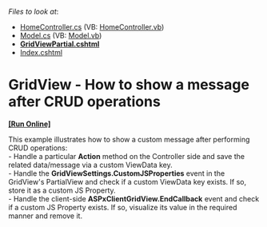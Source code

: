 <!-- default file list -->
*Files to look at*:

* [HomeController.cs](./CS/ShowMessageAfterCallback/Controllers/HomeController.cs) (VB: [HomeController.vb](./VB/ShowMessageAfterCallback/Controllers/HomeController.vb))
* [Model.cs](./CS/ShowMessageAfterCallback/Models/Model.cs) (VB: [Model.vb](./VB/ShowMessageAfterCallback/Models/Model.vb))
* **[GridViewPartial.cshtml](./CS/ShowMessageAfterCallback/Views/Home/GridViewPartial.cshtml)**
* [Index.cshtml](./CS/ShowMessageAfterCallback/Views/Home/Index.cshtml)
<!-- default file list end -->
# GridView - How to show a message after CRUD operations
<!-- run online -->
**[[Run Online]](https://codecentral.devexpress.com/t159638)**
<!-- run online end -->


This example illustrates how to show a custom message after performing CRUD operations:<br />- Handle a particular <strong>Action</strong> method on the Controller side and save the related data/message via a custom ViewData key.<br />- Handle the <strong>GridViewSettings.CustomJSProperties</strong> event in the GridView's PartialView and check if a custom ViewData key exists. If so, store it as a custom JS Property.<br />- Handle the client-side <strong>ASPxClientGridView.EndCallback</strong> event and check if a custom JS Property exists. If so, visualize its value in the required manner and remove it.

<br/>


